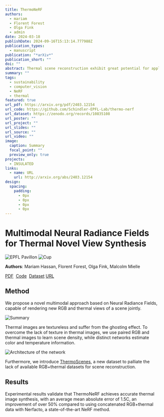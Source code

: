 ```yaml
---
title: ThermoNeRF
authors:
  - mariam
  - Florent Forest
  - Olga Fink
  - admin
date: 2024-03-18
publishDate: 2024-09-16T15:13:14.777988Z
publication_types:
  - manuscript
publication: "*arXiv*"
publication_short: ""
doi: ""
abstract: Thermal scene reconstruction exhibit great potential for applications across a broad spectrum of fields, including building energy consumption analysis and non-destructive testing. However, existing methods typically require dense scene measurements and often rely on RGB images for 3D geometry reconstruction, with thermal information being projected post-reconstruction. This two-step strategy, adopted due to the lack of texture in thermal images, can lead to disparities between the geometry and temperatures of the reconstructed objects and those of the actual scene. To address this challenge, we propose ThermoNeRF, a novel multimodal approach based on Neural Radiance Fields, capable of rendering new RGB and thermal views of a scene jointly. To overcome the lack of texture in thermal images, we use paired RGB and thermal images to learn scene density, while distinct networks estimate color and temperature information. Furthermore, we introduce ThermoScenes, a new dataset to palliate the lack of available RGB+thermal datasets for scene reconstruction. Experimental results validate that ThermoNeRF achieves accurate thermal image synthesis, with an average mean absolute error of 1.5C, an improvement of over 50% compared to using concatenated RGB+thermal data with Nerfacto, a state-of-the-art NeRF method.
summary: ""
tags:
  - sustainability
  - computer_vision
  - NeRF
  - thermal
featured: true
url_pdf: https://arxiv.org/pdf/2403.12154
url_code: https://github.com/Schindler-EPFL-Lab/thermo-nerf
url_dataset: https://zenodo.org/records/10835108
url_poster: ""
url_project: ""
url_slides: ""
url_source: ""
url_video: ""
image:
  caption: Summary
  focal_point: ""
  preview_only: true
projects:
  - INSULATED
links:
  - name: URL
    url: http://arxiv.org/abs/2403.12154
design:
  spacing:
    padding:
      - 0px
      - 0px
      - 0px
      - 0px
---
```


# Multimodal Neural Radiance Fields for Thermal Novel View Synthesis

![EPFL Pavillon](epfl_pavillon.gif)
![Cup](cup.gif)

**Authors**: Mariam Hassan, Florent Forest, Olga Fink, Malcolm Mielle

[PDF](https://arxiv.org/pdf/2403.12154)  [Code](https://github.com/Schindler-EPFL-Lab/thermo-nerf)  [Dataset](https://zenodo.org/records/10835108) [URL](http://arxiv.org/abs/2403.12154)

## Method

We propose a novel multimodal approach based on Neural Radiance Fields, capable of rendering new RGB and thermal views of a scene jointly.

![Summary](featured.png)

Thermal images are textureless and suffer from the ghosting effect.
To overcome the lack of texture in thermal images, we use paired RGB and thermal images to learn scene density, while distinct networks estimate color and temperature information.

![Architecture of the network](network.png)

Furthermore, we introduce [ThermoScenes](https://zenodo.org/records/10835108), a new dataset to palliate the lack of available RGB+thermal datasets for scene reconstruction.

## Results

Experimental results validate that ThermoNeRF achieves accurate thermal image synthesis, with an average mean absolute error of 1.5C, an improvement of over 50% compared to using concatenated RGB+thermal data with Nerfacto, a state-of-the-art NeRF method.